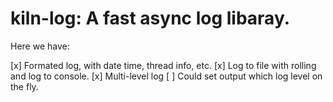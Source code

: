 # kiln-log: A fast async log libaray.

Here we have:

[x] Formated log, with date time, thread info, etc.
[x] Log to file with rolling and log to console.
[x] Multi-level log
[ ] Could set output which log level on the fly.

